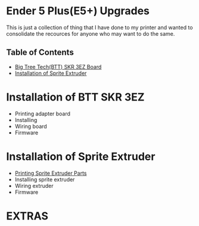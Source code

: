 # Ender 5 Plus(E5+) Upgrades

This is just a collection of thing that I have done to my printer and wanted to consolidate the recources for anyone who may want to do the same. 


## Table of Contents

 * [Big Tree Tech(BTT) SKR 3EZ Board](#installation-of-btt-skr-3ez) 
 * [Installation of Sprite Extruder](#installation-of-sprite-extruder)


# Installation of BTT SKR 3EZ

* Printing adapter board
* Installing
* Wiring board
* Firmware

# Installation of Sprite Extruder

* [Printing Sprite Extruder Parts](Installing%20Sprite%20Extruder/Printing%20Sprite%20Extruder%20Parts.md)
* Installing sprite extruder
* Wiring extruder
* Firmware

# EXTRAS